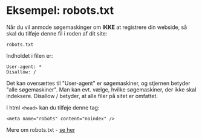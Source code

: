 # Eksempel: robots.txt

Når du vil anmode søgemaskinger om **IKKE** at registrere din webside, så skal du tilføje denne fil i roden af dit site:

`robots.txt`

Indholdet i filen er:

~~~~
User-agent: *
Disallow: / 
~~~~

Det kan oversættes til "User-agent" er søgemaskiner, og stjernen betyder "alle søgemaskiner". Man kan evt. vælge, hvilke søgemaskiner, der ikke skal indeksere. Disallow / betyder, at alle filer på sitet er omfattet.


I html `<head>` kan du tilføje denne tag:

~~~~
<meta name="robots" content="noindex" />
~~~~

Mere om robots.txt - [se her](https://www.wikihow.com/Block-Search-Engines)
